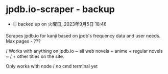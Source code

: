 # jpdb.io-scraper - backup
- 🗄️ backed up on 火曜日, 2023年9月5日 18:46

Scrapes jpdb.io for kanji based on jpdb's frequency data and user needs.
Max pages - ???

/ Works with anything on jpdb.io ~ all web novels + anime + regular novels ~ 
/ + other titles on the site.

Only works with node / no cmd terminal yet
